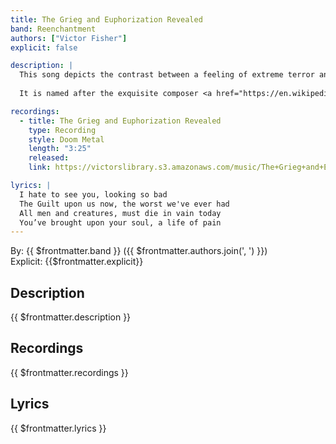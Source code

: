```yaml
---
title: The Grieg and Euphorization Revealed
band: Reenchantment
authors: ["Victor Fisher"]
explicit: false

description: |
  This song depicts the contrast between a feeling of extreme terror and a calm and reflective period that may be experienced in its wake.
  
  It is named after the exquisite composer <a href="https://en.wikipedia.org/wiki/Funeral_March_in_Memory_of_Rikard_Nordraak" target="_blank">Edvard Grieg</a>.

recordings:
  - title: The Grieg and Euphorization Revealed
    type: Recording
    style: Doom Metal
    length: "3:25"
    released: 
    link: https://victorslibrary.s3.amazonaws.com/music/The+Grieg+and+Euphorization+Revealed/The+Grieg+and+Euphorization+Revealed.mp3

lyrics: |
  I hate to see you, looking so bad
  The Guilt upon us now, the worst we've ever had
  All men and creatures, must die in vain today
  You’ve brought upon your soul, a life of pain
---
```


By: {{ $frontmatter.band }} ({{ $frontmatter.authors.join(', ') }})  
Explicit: {{$frontmatter.explicit}}

## Description

<vue-markdown>{{ $frontmatter.description }}</vue-markdown>

## Recordings

{{ $frontmatter.recordings }}

## Lyrics

<vue-markdown>{{ $frontmatter.lyrics }}</vue-markdown>
